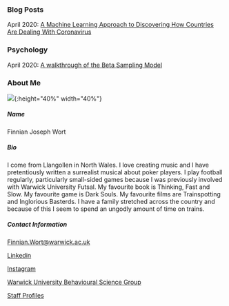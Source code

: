 ### Blog Posts

April 2020: [A Machine Learning Approach to Discovering How Countries Are Dealing With Coronavirus](COVID_model_1.md) 

### Psychology

April 2020: [A walkthrough of the Beta Sampling Model](#IBDm_md.md)

### About Me

![](image0.jpeg){:height="40%" width="40%"}

##### Name

Finnian Joseph Wort

##### Bio

I come from Llangollen in North Wales. I love creating music and I have pretentiously written a surrealist musical about poker players. I play football regularly, particularly small-sided games because I was previously involved with Warwick University Futsal. My favourite book is Thinking, Fast and Slow. My favourite game is Dark Souls. My favourite films are Trainspotting and Inglorious Basterds. I have a family stretched across the country and because of this I seem to spend an ungodly amount of time on trains. 

##### Contact Information

[Finnian.Wort@warwick.ac.uk]()

[Linkedin](https://www.linkedin.com/in/finnian-wort-20242917a)

[Instagram](https://www.instagram.com/finnstagram3/?hl=en)

[Warwick University Behavioural Science Group](https://warwick.ac.uk/fac/sci/psych/research/behaviouralscience)

[Staff Profiles](https://warwick.ac.uk/fac/sci/psych/people/phd/staffprofiles)
